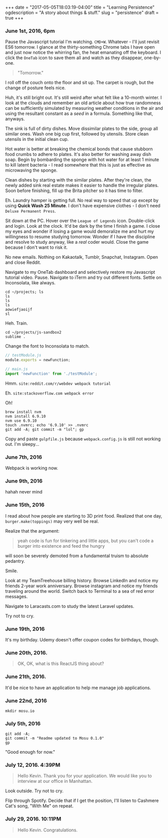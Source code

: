 +++
date = "2017-05-05T18:03:19-04:00"
title = "Learning Persistence"
ogdescription = "A story about things & stuff."
slug = "persistence"
draft = true
+++

### June 1st, 2016, 6pm

Pause the Javascript tutorial I'm watching. `CMD+W`. Whatever - I'll just revisit ES6 tomorrow. I glance at the thirty-something Chrome tabs I have open and just now notice the whirring fan, the heat emanating off the keyboard. I click the `OneTab` icon to save them all and watch as they disappear, one-by-one.

> "Tomorrow." 

I roll off the couch onto the floor and sit up. The carpet is rough, but the change of posture feels nice. 

Huh, it's still bright out. It's still weird after what felt like a 10-month winter. I look at the clouds and remember an old article about how true randomness can be sufficiently simulated by measuring weather conditions in the air and using the resultant constant as a *seed* in a formula. Something like that, anyways.

The sink is full of dirty dishes. Move dissimilar plates to the side, group all similar ones. Wash one big cup first, followed by utensils. Store clean utensils in the initial clean cup.

Hot water is better at breaking the chemical bonds that cause stubborn food crumbs to adhere to plates. It's also better for washing away dish soap. Begin by bombarding the sponge with hot water for at least 1 minute to kill latent bacteria - I read somewhere that this is just as effective as microwaving the sponge. 

Clean dishes by starting with the similar plates. After they're clean, the newly added sink real estate makes it easier to handle the irregular plates. Soon before finishing, fill up the Brita pitcher so it has time to filter.

Eh. Laundry hamper is getting full. No real way to speed that up except by using **Quick Wash 25 Minute**. I don't have expensive clothes - I don't need `Deluxe Permanent Press`.

Sit down at the PC. Hover over the `League of Legends` icon. Double-click and login. Look at the clock. It'd be dark by the time I finish a game. I close my eyes and wonder if losing a game would demoralize me and hurt my willingness to resume studying tomorrow. Wonder if I have the discipline and resolve to study anyway, like a *real* coder would. Close the game because I don't want to risk it.

No new emails. Nothing on Kakaotalk, Tumblr, Snapchat, Instagram. Open and close Reddit.

Navigate to my OneTab dashboard and selectively restore my Javascript tutorial video. Pause. Navigate to iTerm and try out different fonts. Settle on Inconsolata, like always.
```shell
cd ~/projects; ls
ls 
ls 
ls 
aowiefjaoijf
sl 
```
Heh. Train.
```shell
cd ~/projects/js-sandbox2
sublime .
```
Change the font to Inconsolata to match.
```javascript
// testModule.js
module.exports = newFunction;

// main.js
import 'newFunction' from './testModule';
```
Hmm.
`site:reddit.com/r/webdev webpack tutorial`

Eh.
`site:stackoverflow.com webpack error`

Oh!
```shell
brew install nvm
nvm install 6.9.10
nvm use 6.9.10
touch .nvmrc; echo '6.9.10' >> .nvmrc
git add -A; git commit -m "lol"; gp
```
Copy and paste `gulpfile.js` because `webpack.config.js` is still not working out. I'm sleepy...

### June 7th, 2016

Webpack is working now.

### June 9th, 2016

hahah never mind

### June 15th, 2016

I read about how people are starting to 3D print food. Realized that one day, `burger.make(toppings)` may very well be real.

Realize that the argument:

> yeah code is fun for tinkering and little apps, but you can't code a burger into existence and feed the hungry

will soon be severely demoted from a fundamental truism to absolute pedantry.

Smile.

Look at my TeamTreehouse billing history. Browse LinkedIn and notice my friends 2-year work anniversary. Browse instagram and notice my friends traveling around the world. Switch back to Terminal to a sea of red error messages.

Navigate to Laracasts.com to study the latest Laravel updates.

Try not to cry.

### June 19th, 2016

It's my birthday. Udemy doesn't offer coupon codes for birthdays, though.

### June 20th, 2016.

> OK, OK, what is this ReactJS thing about?

### June 21th, 2016.

It'd be nice to have an application to help me manage job applications.

### June 22nd, 2016

`mkdir mosu.io`

### July 5th, 2016

```shell
git add -A;
git commit -m "Readme updated to Mosu 0.1.0"
gp
```

"Good enough for now."

### July 12, 2016. 4:39PM

> Hello Kevin. Thank you for your application. We would like you to interview at our office in Manhattan.

Look outside. Try not to cry.

Flip through Spotify. Decide that if I get the position, I'll listen to Cashmere Cat's song, "With Me" on repeat.

### July 29, 2016. 10:11PM

> Hello Kevin.
> Congratulations.
